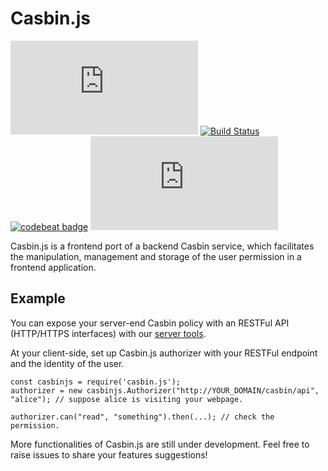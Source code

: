 # Casbin.js

[![NPM version](https://img.shields.io/npm/v/casbin.js)](https://www.npmjs.com/package/casbin.js)
[![Build Status](https://api.travis-ci.com/casbin/casbin.js.svg?branch=master)](https://travis-ci.com/github/casbin/casbin.js)
[![codebeat badge](https://codebeat.co/badges/74b3febb-292f-4633-81df-3a76ea445cd8)](https://codebeat.co/projects/github-com-casbin-casbin-js-master)
![Code size](https://img.shields.io/github/languages/code-size/casbin/casbin.js)

Casbin.js is a frontend port of a backend Casbin service, which facilitates the manipulation, management and storage of the user permission in a frontend application.

## Example
You can expose your server-end Casbin policy with an RESTFul API (HTTP/HTTPS interfaces) with our [server tools](!https://github.com/casbin-js/node-utils).

At your client-side, set up Casbin.js authorizer with your RESTFul endpoint and the identity of the user.
```
const casbinjs = require('casbin.js');
authorizer = new casbinjs.Authorizer("http://YOUR_DOMAIN/casbin/api", "alice"); // suppose alice is visiting your webpage.

authorizer.can("read", "something").then(...); // check the permission. 
```

More functionalities of Casbin.js are still under development. Feel free to raise issues to share your features suggestions!



